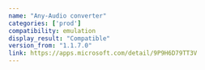 ```yaml
---
name: "Any-Audio converter"
categories: ['prod']
compatibility: emulation
display_result: "Compatible"
version_from: "1.1.7.0"
link: https://apps.microsoft.com/detail/9P9H6D79TT3V
---
```

